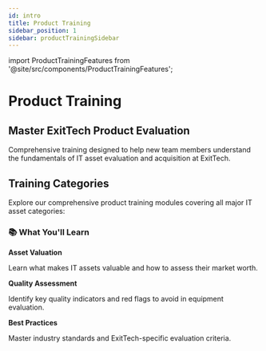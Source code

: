 ```yaml
---
id: intro
title: Product Training
sidebar_position: 1
sidebar: productTrainingSidebar
---
```


import ProductTrainingFeatures from '@site/src/components/ProductTrainingFeatures';

# Product Training

<div style={{
  textAlign: 'center',
  marginBottom: '3rem',
  padding: '2rem',
  background: 'linear-gradient(135deg, rgba(39, 100, 173, 0.1) 0%, rgba(129, 186, 84, 0.1) 100%)',
  borderRadius: '12px',
  border: '1px solid rgba(255, 255, 255, 0.1)'
}}>
  <h2 style={{
    fontSize: '1.8rem',
    fontWeight: '600',
    marginBottom: '1rem',
    color: '#2764AD'
  }}>
    Master ExitTech Product Evaluation
  </h2>
  <p style={{
    fontSize: '1.1rem',
    color: 'rgba(255, 255, 255, 0.9)',
    maxWidth: '600px',
    margin: '0 auto',
    lineHeight: '1.6'
  }}>
    Comprehensive training designed to help new team members understand the fundamentals of IT asset evaluation and acquisition at ExitTech.
  </p>
</div>

## Training Categories

Explore our comprehensive product training modules covering all major IT asset categories:

<ProductTrainingFeatures />

<div style={{
  marginTop: '3rem',
  padding: '2rem',
  background: 'rgba(255, 255, 255, 0.05)',
  borderRadius: '12px',
  border: '1px solid rgba(255, 255, 255, 0.1)',
  textAlign: 'center'
}}>
  <h3 style={{ color: '#2764AD', marginBottom: '1rem' }}>📚 What You'll Learn</h3>
  <div style={{ display: 'grid', gridTemplateColumns: 'repeat(auto-fit, minmax(250px, 1fr))', gap: '1.5rem', marginTop: '1.5rem' }}>
    <div>
      <strong style={{ color: '#81BA54' }}>Asset Valuation</strong>
      <p style={{ fontSize: '0.9rem', color: 'rgba(255, 255, 255, 0.8)', margin: '0.5rem 0 0' }}>
        Learn what makes IT assets valuable and how to assess their market worth.
      </p>
    </div>
    <div>
      <strong style={{ color: '#81BA54' }}>Quality Assessment</strong>
      <p style={{ fontSize: '0.9rem', color: 'rgba(255, 255, 255, 0.8)', margin: '0.5rem 0 0' }}>
        Identify key quality indicators and red flags to avoid in equipment evaluation.
      </p>
    </div>
    <div>
      <strong style={{ color: '#81BA54' }}>Best Practices</strong>
      <p style={{ fontSize: '0.9rem', color: 'rgba(255, 255, 255, 0.8)', margin: '0.5rem 0 0' }}>
        Master industry standards and ExitTech-specific evaluation criteria.
      </p>
    </div>
  </div>
</div> 